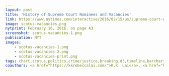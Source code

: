 ```yaml
---
layout: post
title: 'History of Supreme Court Nominees and Vacancies'
link: https://www.nytimes.com/interactive/2016/02/15/us/supreme-court-nominations-election-year-scalia.html
image: scotus-vacancies.png
nytprint: February 16, 2016, on page A3
screenshot: scotus-vacancies-1.png
publication: NYT
images:
    - scotus-vacancies-1.png
    - scotus-vacancies-2.png
    - scotus-vacancies-print.png
tags: chart,scotus,politics,crime/justice,breaking,d3,timeline,barchart,static
coauthors: <a href="https://kkrebeccalai.com/">K.K. Lai</a>, <a href="https://joshmkeller.com/">Josh Keller</a> & <a href="https://twitter.com/karenyourish">Karen Yourish</a>
---
```

